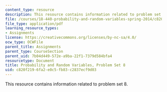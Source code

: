 ```yaml
---
content_type: resource
description: This resource contains information related to problem set 8.
file: /courses/18-440-probability-and-random-variables-spring-2014/c820f2196fa2e0c5fb83c2837ecf9d03_MIT18_440S14_ProblemSet8.pdf
file_type: application/pdf
learning_resource_types:
- Assignments
license: https://creativecommons.org/licenses/by-nc-sa/4.0/
ocw_type: OCWFile
parent_title: Assignments
parent_type: CourseSection
parent_uid: 7b04d449-572e-a9ba-22f1-7379d584bfa4
resourcetype: Document
title: Probability and Random Variables, Problem Set 8
uid: c820f219-6fa2-e0c5-fb83-c2837ecf9d03
---
```

This resource contains information related to problem set 8.